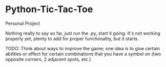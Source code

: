 # Python-Tic-Tac-Toe
Personal Project

Nothing really to say so far, just run the .py, start it going. 
It's not working properly yet, plenty to add for proper functionality, but it starts.

TODO: Think about ways to improve the game; one idea is to give certain abilities or effect
 for certain combinations that you have a symbol on (two opposite corners, 2 adjacent spots, etc.)
